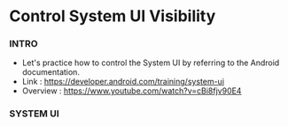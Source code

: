 # Control System UI Visibility
### INTRO
- Let's practice how to control the System UI by referring to the Android documentation.
- Link : https://developer.android.com/training/system-ui
- Overview : https://www.youtube.com/watch?v=cBi8fjv90E4

### SYSTEM UI
